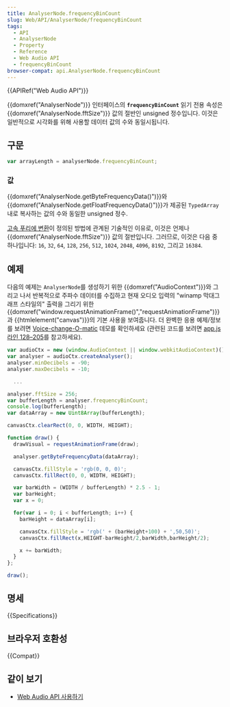 ```yaml
---
title: AnalyserNode.frequencyBinCount
slug: Web/API/AnalyserNode/frequencyBinCount
tags:
  - API
  - AnalyserNode
  - Property
  - Reference
  - Web Audio API
  - frequencyBinCount
browser-compat: api.AnalyserNode.frequencyBinCount
---
```

{{APIRef("Web Audio API")}}

{{domxref("AnalyserNode")}} 인터페이스의 **`frequencyBinCount`** 읽기 전용 속성은 {{domxref("AnalyserNode.fftSize")}} 값의 절반인 unsigned 정수입니다. 이것은 일반적으로 시각화를 위해 사용할 데이터 값의 수와 동일시됩니다.

## 구문

```js
var arrayLength = analyserNode.frequencyBinCount;
```

### 값

{{domxref("AnalyserNode.getByteFrequencyData()")}}와 {{domxref("AnalyserNode.getFloatFrequencyData()")}}가 제공된 `TypedArray`내로 복사하는 값의 수와 동일한 unsigned 정수.

[고속 푸리에 변환](https://en.wikipedia.org/wiki/Fast_Fourier_transform)이 정의된 방법에 관계된 기술적인 이유로, 이것은 언제나 {{domxref("AnalyserNode.fftSize")}} 값의 절반입니다. 그러므로, 이것은 다음 중 하나입니다: `16`, `32`, `64`, `128`, `256`, `512`, `1024`, `2048`, `4096`, `8192`, 그리고 `16384`.

## 예제

다음의 예제는 `AnalyserNode`를 생성하기 위한 {{domxref("AudioContext")}}와 그리고 나서 반복적으로 주파수 데이터를 수집하고 현재 오디오 입력의 "winamp 막대그래프 스타일의" 출력을 그리기 위한 {{domxref("window.requestAnimationFrame()","requestAnimationFrame")}}과 {{htmlelement("canvas")}}의 기본 사용을 보여줍니다. 더 완벽한 응용 예제/정보를 보려면 [Voice-change-O-matic](https://mdn.github.io/voice-change-o-matic/) 데모를 확인하세요 (관련된 코드를 보려면 [app.js 라인 128–205](https://github.com/mdn/voice-change-o-matic/blob/gh-pages/scripts/app.js#L128-L205)를 참고하세요).

```js
var audioCtx = new (window.AudioContext || window.webkitAudioContext)();
var analyser = audioCtx.createAnalyser();
analyser.minDecibels = -90;
analyser.maxDecibels = -10;

  ...

analyser.fftSize = 256;
var bufferLength = analyser.frequencyBinCount;
console.log(bufferLength);
var dataArray = new Uint8Array(bufferLength);

canvasCtx.clearRect(0, 0, WIDTH, HEIGHT);

function draw() {
  drawVisual = requestAnimationFrame(draw);

  analyser.getByteFrequencyData(dataArray);

  canvasCtx.fillStyle = 'rgb(0, 0, 0)';
  canvasCtx.fillRect(0, 0, WIDTH, HEIGHT);

  var barWidth = (WIDTH / bufferLength) * 2.5 - 1;
  var barHeight;
  var x = 0;

  for(var i = 0; i < bufferLength; i++) {
    barHeight = dataArray[i];

    canvasCtx.fillStyle = 'rgb(' + (barHeight+100) + ',50,50)';
    canvasCtx.fillRect(x,HEIGHT-barHeight/2,barWidth,barHeight/2);

    x += barWidth;
  }
};

draw();
```

## 명세

{{Specifications}}

## 브라우저 호환성

{{Compat}}

## 같이 보기

- [Web Audio API 사용하기](/ko/docs/Web/API/Web_Audio_API/Using_Web_Audio_API)
